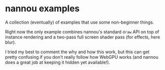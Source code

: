 # nannou examples

A collection (eventually) of examples that use some non-beginner things.

Right now the only example combines nannou's standard `draw` API on top
of instance rendering and a two-pass full screen shader pass (for effects, here
blur).

I tried my best to comment the why and how this work, but this can get 
pretty confusing if you don't really follow how WebGPU works 
(and nannou does a great job at keeping it hidden yet available!).
